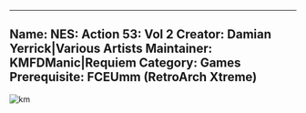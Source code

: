 -----------------------
Name: NES: Action 53: Vol 2
Creator: Damian Yerrick|Various Artists
Maintainer: KMFDManic|Requiem
Category: Games
Prerequisite: FCEUmm (RetroArch Xtreme)
-----------------------
![km](https://i.imgur.com/cZmVHA1.png)
